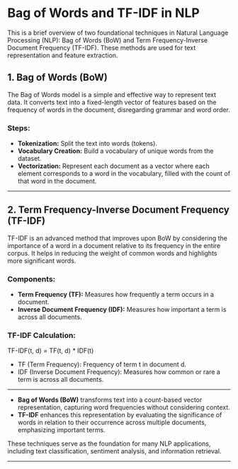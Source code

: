 # Bag of Words and TF-IDF in NLP

This is a brief overview of two foundational techniques in Natural Language Processing (NLP): Bag of Words (BoW) and Term Frequency-Inverse Document Frequency (TF-IDF). These methods are used for text representation and feature extraction.

## 1. Bag of Words (BoW)

The Bag of Words model is a simple and effective way to represent text data. It converts text into a fixed-length vector of features based on the frequency of words in the document, disregarding grammar and word order.

### Steps:
- **Tokenization:** Split the text into words (tokens).
- **Vocabulary Creation:** Build a vocabulary of unique words from the dataset.
- **Vectorization:** Represent each document as a vector where each element corresponds to a word in the vocabulary, filled with the count of that word in the document.

---

## 2. Term Frequency-Inverse Document Frequency (TF-IDF)

TF-IDF is an advanced method that improves upon BoW by considering the importance of a word in a document relative to its frequency in the entire corpus. It helps in reducing the weight of common words and highlights more significant words.

### Components:
- **Term Frequency (TF):** Measures how frequently a term occurs in a document.
- **Inverse Document Frequency (IDF):** Measures how important a term is across all documents.

### TF-IDF Calculation:
TF-IDF(t, d) = TF(t, d) * IDF(t)
- TF (Term Frequency): Frequency of term t in document d.
- IDF (Inverse Document Frequency): Measures how common or rare a term is across all documents.

---
- **Bag of Words (BoW)** transforms text into a count-based vector representation, capturing word frequencies without considering context.
- **TF-IDF** enhances this representation by evaluating the significance of words in relation to their occurrence across multiple documents, emphasizing important terms.

These techniques serve as the foundation for many NLP applications, including text classification, sentiment analysis, and information retrieval.

--- 
